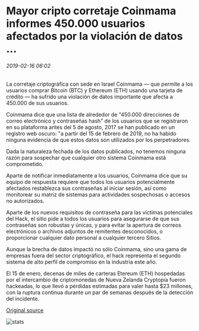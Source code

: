 # Mayor cripto corretaje Coinmama informes 450.000 usuarios afectados por la violación de datos ...

###### 2019-02-16 06:02

La corretaje criptográfica con sede en Israel Coinmama — que permite a los usuarios comprar Bitcoin (BTC) y Ethereum (ETH) usando una tarjeta de crédito — ha sufrido una violación de datos importante que afecta a 450.000 de sus usuarios.

Coinmama dice que una lista de alrededor de "450.000 direcciones de correo electrónico y contraseñas hash" de los usuarios que se registraron en su plataforma antes del 5 de agosto, 2017 se han publicado en un registro web oscuro: "a partir del 15 de febrero de 2019, no ha habido ninguna evidencia de que estos datos son utilizados por los perpetradores.

Dada la naturaleza fechada de los datos publicados, no tenemos ninguna razón para sospechar que cualquier otro sistema Coinmama está comprometido.

Aparte de notificar inmediatamente a los usuarios, Coinmama dice que su equipo de respuesta requiere que todos los usuarios potencialmente afectados restablezca sus contraseñas al iniciar sesión, así como monitorear su matriz de sistemas para actividades sospechosas o accesos no autorizados.

Aparte de los nuevos requisitos de contraseña para las víctimas potenciales del Hack, el sitio pide a todos los usuarios para asegurarse de que sus contraseñas son robustas y únicas, y para evitar la apertura de correos electrónicos o archivos adjuntos de remitentes desconocidos, o proporcionar cualquier dato personal a cualquier tercero Sitios.

Aunque la brecha de datos impactó no sólo Coinmama, sino una gama de empresas fuera del sector criptográfico, el hack representa el segundo sistema de alto perfil de compromiso en la industria este año.

El 15 de enero, decenas de miles de carteras Etereum (ETH) hospedadas por el intercambio de criptomonedas de Nueva Zelanda Cryptopia fueron hackeadas, lo que llevó a pérdidas estimadas para valer hasta $23 millones, con la ruptura continua durante un par de semanas después de la detección del incidente.

[Original source](https://cointelegraph.com/news/major-crypto-brokerage-coinmama-reports-450-000-users-affected-by-data-breach)

![stats](https://c.statcounter.com/11760860/0/a89fa40b/1/ "stats")